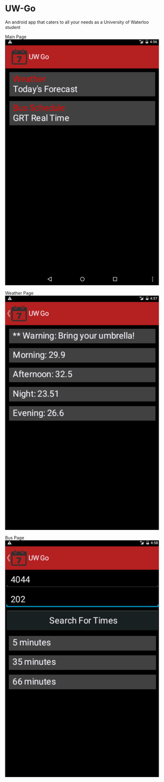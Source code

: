 # UW-Go
An android app that caters to all your needs as a University of Waterloo student <br />

Main Page <br/>
![Main](images/main.png)

Weather Page <br/>
![Weather](images/weather.png)

Bus Page <br/>
![Bus](images/bus.png)
